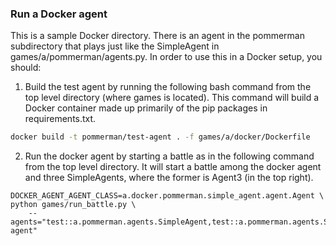 ### Run a Docker agent

This is a sample Docker directory. There is an agent in the pommerman subdirectory that plays just like the
SimpleAgent in games/a/pommerman/agents.py. In order to use this in a Docker setup, you should:

1. Build the test agent by running the following bash command from the top level directory (where games is located). This command will build a Docker container made up primarily of the pip packages in requirements.txt.

```bash
docker build -t pommerman/test-agent . -f games/a/docker/Dockerfile 
```

2. Run the docker agent by starting a battle as in the following command from the top level directory. It will start a battle among the docker agent and three SimpleAgents, where the former is Agent3 (in the top right). 

```
DOCKER_AGENT_AGENT_CLASS=a.docker.pommerman.simple_agent.agent.Agent \
python games/run_battle.py \
    --agents="test::a.pommerman.agents.SimpleAgent,test::a.pommerman.agents.SimpleAgent,test::a.pommerman.agents.SimpleAgent,docker::pommerman/test-agent"
```
